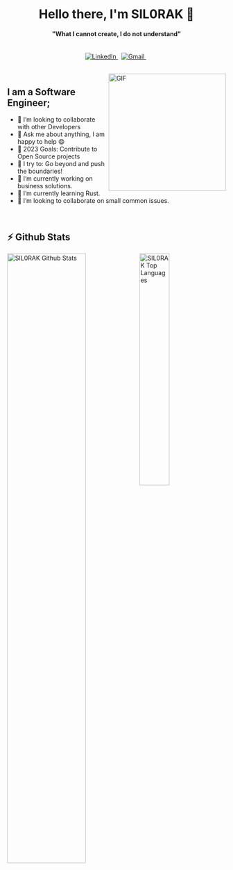 
<h1 align="center"><b>Hello there, I'm SIL0RAK 👋</b></h1>
<h4 align="center"><b>"What I cannot create, I do not understand"</b></h4>

<p align="center">
    <br>
    <a href="https://www.linkedin.com/in/karolis-krušinskas-11070496/">
        <img src="https://img.shields.io/badge/linkedin-%230077B5.svg?&style=for-the-badge&logo=linkedin&logoColor=white" alt="LinkedIn" />
    </a>&nbsp;
    <a href="mailto:karolis.krusinskas@gmail.com">
        <img src="https://img.shields.io/badge/gmail-%23D14836.svg?&style=for-the-badge&logo=gmail&logoColor=white" alt="Gmail"/>
    </a>&nbsp;
</p>

<br>

<img align="right" height="270px" alt="GIF" src="https://i.pinimg.com/originals/e4/26/70/e426702edf874b181aced1e2fa5c6cde.gif" />

## I am a Software Engineer;
- 👯 I’m looking to collaborate with other Developers
- 💬 Ask me about anything, I am happy to help :smile:
- 🥅 2023 Goals: Contribute to Open Source projects
- 🧗 I try to: Go beyond and push the boundaries!
- 🔭 I’m currently working on business solutions.
- 🌱 I’m currently learning Rust.
- 👯 I’m looking to collaborate on small common issues.

<br>

## ⚡ Github Stats

<img
    alt="SIL0RAK Github Stats" 
    align="left"
    width="60%"
    src="https://github-readme-stats.sumanth-talluri.vercel.app/api?username=SIL0RAK&show_icons=true&title_color=fff&icon_color=79ff97&text_color=efefef&bg_color=24292e"
/>

<img 
    alt="SIL0RAK Top Languages"
    width="37%"
    src="https://github-readme-stats.vercel.app/api/top-langs/?username=SIL0RAK&theme=tokyonight"
/>
